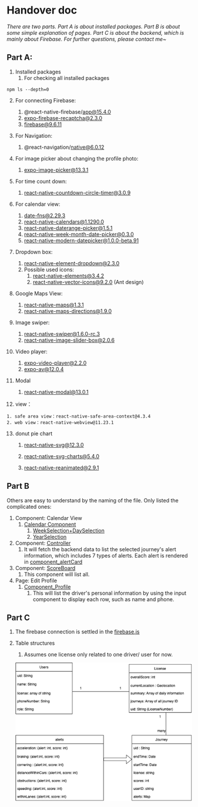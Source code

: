 # Handover doc

*There are two parts. Part A is about installed packages. Part B is about some simple explanation of pages. Part C is about the backend, which is mainly about Firebase. For further questions, please contact me~*

## Part A:

1. Installed packages
   1. For checking all installed packages
   

```
npm ls --depth=0
```

2. For connecting Firebase:

   1. @react-native-firebase/app@15.4.0
   2. expo-firebase-recaptcha@2.3.0
   3. firebase@9.6.11

3. For Navigation:

   1. @react-navigation/native@6.0.12

4. For image picker about changing the profile photo:

   1. expo-image-picker@13.3.1

5. For time count down:

   1.  react-native-countdown-circle-timer@3.0.9

6. For calendar view:

   1. date-fns@2.29.3
   2. react-native-calendars@1.1290.0
   3.  react-native-daterange-picker@1.5.1
   4. react-native-week-month-date-picker@0.3.0
   5.  react-native-modern-datepicker@1.0.0-beta.91

7. Dropdown box:

   1. react-native-element-dropdown@2.3.0
   2. Possible used icons:
      1. react-native-elements@3.4.2
      2. react-native-vector-icons@9.2.0 (Ant design)

8. Google Maps View:

   1. react-native-maps@1.3.1
   2. react-native-maps-directions@1.9.0

9. Image swiper:

   1. react-native-swiper@1.6.0-rc.3
   2.  react-native-image-slider-box@2.0.6

10. Video player:

    1. expo-video-player@2.2.0
    2. expo-av@12.0.4

11. Modal

    1. react-native-modal@13.0.1

12.  view：

    1. safe area view：react-native-safe-area-context@4.3.4
    2. web view：react-native-webview@11.23.1

13. donut pie chart

    1. react-native-svg@12.3.0

    2. react-native-svg-charts@5.4.0

    3. react-native-reanimated@2.9.1

       

## Part B 

Others are easy to understand by the naming of the file. Only listed the complicated ones:

1. Component: Calendar View 
   1. [Calendar Component](../components/UI/CalnedarButton.js)
      1. [WeekSelection+DaySelection](../components/UI/Calendar.js)
      2. [YearSelection](../components/UI/CalendarB.js)
2. Component: [Controller](../components/ManageUders/Controller.js)
   1. It will fetch the backend data to list the selected journey's alert information, which includes 7 types of alerts. Each alert is rendered in [component_alertCard](../components/UI/AlertCard.js)
3. Component: [ScoreBoard](../components/UI/ScoreBoard.js)
   1. This component will list all. 
4. Page: Edit Profile 
   1. [Component_Profile](../components/UI/Profile.js)
      1. This will list the driver's personal information by using the input component to display each row, such as name and phone.

## Part C

1. The firebase connection is settled in the [firebase.js](/firebase.js)

2. Table structures

   1. Assumes one license only related to one driver/ user for now.

   ![](table.png)










